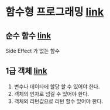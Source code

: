 # 함수형 프로그래밍 [link](https://medium.com/@lazysoul/함수형-프로그래밍이란-d881230f2a5e)

## 순수 함수 [link](https://jeong-pro.tistory.com/23 )

Side Effect 가 없는 함수

## 1급 객체 [link]( [https://medium.com/@lazysoul/functional-programming-%EC%97%90%EC%84%9C-1%EA%B8%89-%EA%B0%9D%EC%B2%B4%EB%9E%80-ba1aeb048059](https://medium.com/@lazysoul/functional-programming-에서-1급-객체란-ba1aeb048059) )

1. 변수나 데이타에 할당 할 수 있어야 한다.
2. 객체의 인자로 넘길 수 있어야 한다.
3. 객체의 리턴값으로 리턴 할수 있어야 한다.